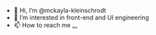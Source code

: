 - 👋 Hi, I’m @mckayla-kleinschrodt
- 👀 I’m interested in front-end and UI engineering
- 📫 How to reach me [...](https://www.linkedin.com/in/mckaylakleinschrodt/)

<!---
mckayla-kleinschrodt/mckayla-kleinschrodt is a ✨ special ✨ repository because its `README.md` (this file) appears on your GitHub profile.
You can click the Preview link to take a look at your changes.
--->
